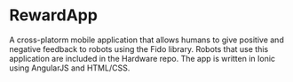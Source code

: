 # RewardApp

A cross-platorm mobile application that allows humans to give positive and negative feedback to robots using the Fido library. Robots that use this application are included in the Hardware repo. The app is written in Ionic using AngularJS and HTML/CSS.
